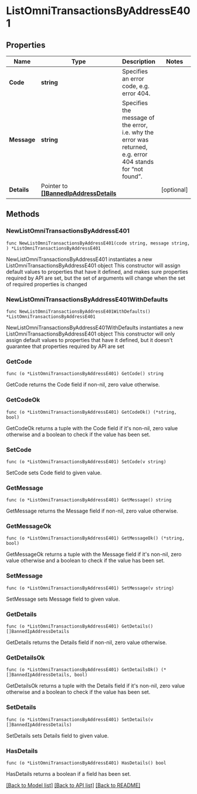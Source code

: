 # ListOmniTransactionsByAddressE401

## Properties

Name | Type | Description | Notes
------------ | ------------- | ------------- | -------------
**Code** | **string** | Specifies an error code, e.g. error 404. | 
**Message** | **string** | Specifies the message of the error, i.e. why the error was returned, e.g. error 404 stands for “not found”. | 
**Details** | Pointer to [**[]BannedIpAddressDetails**](BannedIpAddressDetails.md) |  | [optional] 

## Methods

### NewListOmniTransactionsByAddressE401

`func NewListOmniTransactionsByAddressE401(code string, message string, ) *ListOmniTransactionsByAddressE401`

NewListOmniTransactionsByAddressE401 instantiates a new ListOmniTransactionsByAddressE401 object
This constructor will assign default values to properties that have it defined,
and makes sure properties required by API are set, but the set of arguments
will change when the set of required properties is changed

### NewListOmniTransactionsByAddressE401WithDefaults

`func NewListOmniTransactionsByAddressE401WithDefaults() *ListOmniTransactionsByAddressE401`

NewListOmniTransactionsByAddressE401WithDefaults instantiates a new ListOmniTransactionsByAddressE401 object
This constructor will only assign default values to properties that have it defined,
but it doesn't guarantee that properties required by API are set

### GetCode

`func (o *ListOmniTransactionsByAddressE401) GetCode() string`

GetCode returns the Code field if non-nil, zero value otherwise.

### GetCodeOk

`func (o *ListOmniTransactionsByAddressE401) GetCodeOk() (*string, bool)`

GetCodeOk returns a tuple with the Code field if it's non-nil, zero value otherwise
and a boolean to check if the value has been set.

### SetCode

`func (o *ListOmniTransactionsByAddressE401) SetCode(v string)`

SetCode sets Code field to given value.


### GetMessage

`func (o *ListOmniTransactionsByAddressE401) GetMessage() string`

GetMessage returns the Message field if non-nil, zero value otherwise.

### GetMessageOk

`func (o *ListOmniTransactionsByAddressE401) GetMessageOk() (*string, bool)`

GetMessageOk returns a tuple with the Message field if it's non-nil, zero value otherwise
and a boolean to check if the value has been set.

### SetMessage

`func (o *ListOmniTransactionsByAddressE401) SetMessage(v string)`

SetMessage sets Message field to given value.


### GetDetails

`func (o *ListOmniTransactionsByAddressE401) GetDetails() []BannedIpAddressDetails`

GetDetails returns the Details field if non-nil, zero value otherwise.

### GetDetailsOk

`func (o *ListOmniTransactionsByAddressE401) GetDetailsOk() (*[]BannedIpAddressDetails, bool)`

GetDetailsOk returns a tuple with the Details field if it's non-nil, zero value otherwise
and a boolean to check if the value has been set.

### SetDetails

`func (o *ListOmniTransactionsByAddressE401) SetDetails(v []BannedIpAddressDetails)`

SetDetails sets Details field to given value.

### HasDetails

`func (o *ListOmniTransactionsByAddressE401) HasDetails() bool`

HasDetails returns a boolean if a field has been set.


[[Back to Model list]](../README.md#documentation-for-models) [[Back to API list]](../README.md#documentation-for-api-endpoints) [[Back to README]](../README.md)


